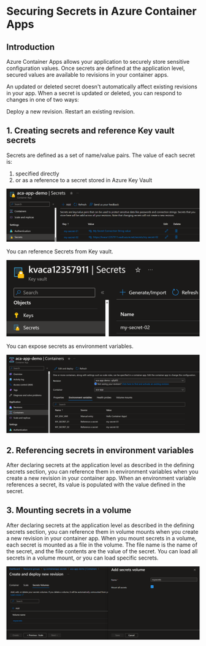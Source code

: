 # Securing Secrets in Azure Container Apps

## Introduction

Azure Container Apps allows your application to securely store sensitive configuration values. 
Once secrets are defined at the application level, secured values are available to revisions in your container apps.

An updated or deleted secret doesn't automatically affect existing revisions in your app. When a secret is updated or deleted, you can respond to changes in one of two ways:

Deploy a new revision.
Restart an existing revision.

## 1. Creating secrets and reference Key vault secrets

Secrets are defined as a set of name/value pairs. 
The value of each secret is:
1. specified directly 
2. or as a reference to a secret stored in Azure Key Vault

![](images/secrets.png)

You can reference Secrets from Key vault.

![](images/keyvault-secret.png)

You can expose secrets as environment variables.

![](images/env-variables.png)

## 2. Referencing secrets in environment variables

After declaring secrets at the application level as described in the defining secrets section, you can reference them in environment variables when you create a new revision in your container app. When an environment variable references a secret, its value is populated with the value defined in the secret.

## 3. Mounting secrets in a volume

After declaring secrets at the application level as described in the defining secrets section, you can reference them in volume mounts when you create a new revision in your container app. When you mount secrets in a volume, each secret is mounted as a file in the volume. The file name is the name of the secret, and the file contents are the value of the secret. You can load all secrets in a volume mount, or you can load specific secrets.

![](images/secret-volume.png)

